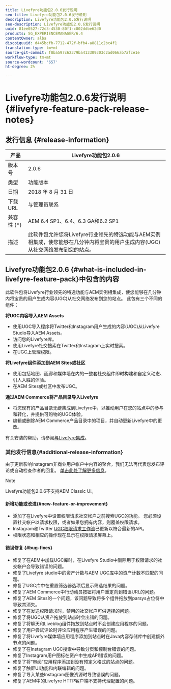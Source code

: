 ```yaml
---
title: Livefyre功能包2.0.6发行说明
seo-title: Livefyre功能包2.0.6发行说明
description: Livefyre功能包2.0.6发行说明
seo-description: Livefyre功能包2.0.6发行说明
uuid: 81ee0527-72c3-4530-80f1-c802ddbe62d0
products: SG_EXPERIENCEMANAGER/6.4
contentOwner: alba
discoiquuid: d445bcfb-7712-472f-bfb4-a8811c2bc4f1
translation-type: tm+mt
source-git-commit: f8ba597c62379ba413309303c2ad066ab7afce1e
workflow-type: tm+mt
source-wordcount: '657'
ht-degree: 2%

---
```



# Livefyre功能包2.0.6发行说明{#livefyre-feature-pack-release-notes}

## 发行信息 {#release-information}

| 产品 | Livefyre功能包2.0.6 |
|--- |--- |
| 版本号 | 2.0.6 |
| 类型 | 功能版本 |
| 日期 | 2018 年 8 月 31 日 |
| 下载 URL | 与管理员联系 |
| 兼容性 (*) | AEM 6.4 SP1、6.4、6.3 GA和6.2 SP1 |
| 描述 | 此软件包允许您将Livefyre行业领先的特选功能与AEM实例相集成，使您能够在几分钟内将宝贵的用户生成内容(UGC)从社交网络发布到您的站点。 |

## Livefyre功能包2.0.6 {#what-is-included-in-livefyre-feature-pack}中包含的内容

此软件包将Livefyre行业领先的特选功能与AEM实例相集成，使您能够在几分钟内将宝贵的用户生成内容(UGC)从社交网络发布到您的站点。 此包有三个不同的组件：

**将UGC内容导入AEM Assets**

* 使用UGC导入程序将Twitter和Instagram用户生成的内容(UGC)从Livefyre Studio导入AEM Assets。
* 访问您的Livefyre库。
* 使用Livefyre社交搜索在Twitter和Instagram上实时搜索。
* 在UGC上管理权限。

**将Livefyre组件添加到AEM Sites或社区**

* 使用包括地图、画廊和媒体墙在内的一整套社交组件即时构建和自定义动态、引人入胜的体验。
* 在AEM Sites或社区中发布UGC。

**通过AEM Commerce将产品目录导入Livefyre**

* 将您现有的产品目录无缝集成到Livefyre中，以推动用户在您的站点中的参与和转化，并提供可购物的UGC体验。
* 编辑或删除AEM Commerce产品目录中的项目，并自动更新Livefyre中的更改。

有关安装的帮助，请参阅[与Livefyre集成](https://docs.adobe.com/content/help/en/experience-manager-64/administering/integration/livefyre.html)。

### 其他发行信息{#additional-release-information}

由于更新影响Instagram非商业用户帐户中内容的聚合，我们无法再代表您发布评论或自动检查作者的回复。 [单击此处了解更多信息](https://developers.facebook.com/blog/post/2018/04/04/facebook-api-platform-product-changes/)。

>[!NOTE]
>
>Livefyre功能包2.0.6不支持AEM Classic UI。

#### 新增功能或改进{#new-feature-or-improvement}

* 添加了在Livefyre中设置权限请求社交帐户之前搜索UGC的功能。 您必须设置社交帐户以请求权限，或者如果您拥有内容，则覆盖权限请求。
* Instagram和Twitter [UGC权限请求工作流](https://docs.adobe.com/content/help/en/experience-manager-64/administering/integration/livefyre.html)已更新以符合最新的API。
* 权限状态和相应的操作现在显示在权限请求屏幕上。

#### 错误修复 {#bug-fixes}

* 修复了在AEM中加载UGC库时，在Livefyre Studio中删除用于权限请求的社交帐户会导致错误的问题。
* 修复了Livefyre studio中的资产计数与AEM UGC库中的资产计数不匹配的问题。
* 修复了UGC库中在重置筛选器选项后显示筛选结果的问题。
* 修复了AEM Commerce中行动动员按钮将用户重定向到错误URL的问题。
* 修复了AEM Sites的一个问题，该问题导致将多个组件拖放到parsys占位符中导致其消失。
* 修复了在发送权限请求时，禁用的社交帐户可供选择的问题。
* 修复了将UGC从资产拖放到站点时会出错的问题。
* 修复了将聊天和Liveblog组件拖放到站点时不会创建应用程序的问题。
* 修复了用户尝试评论时评论应用程序产生错误的问题。
* 修复了将Livefyre媒体墙应用程序添加到站点时在Java内容存储库中创建额外节点的问题。
* 修复了在Instagram UGC搜索中导致分页和控制台错误的问题。
* 修复了Instagram用户图标在资产中生成API错误的问题。
* 修复了将“审阅”应用程序添加到没有预定义格式的站点的问题。
* 修复了触屏UI功能和内联编辑的问题。
* 修复了导入某些Instagram图像资源时导致错误的问题。
* 修复了AEM中的Livefyre HTTP客户端不支持代理配置的问题。
